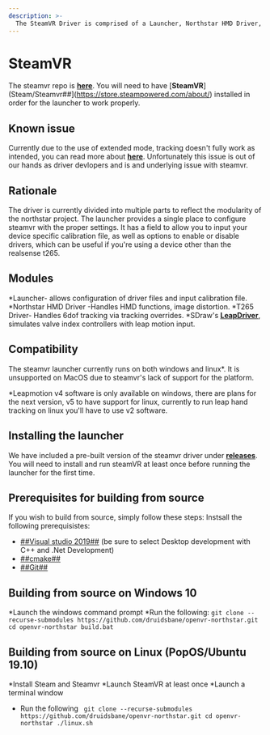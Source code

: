 ```yaml
---
description: >-
  The SteamVR Driver is comprised of a Launcher, Northstar HMD Driver, intel Realsense t265 Driver, and SDraw's LeapDriver. 
---
```


# SteamVR
The steamvr repo is [**here**](https://github.com/druidsbane/openvr-northstar).
You will need to have [**SteamVR**](Steam/Steamvr##](https://store.steampowered.com/about/) installed in order for the launcher to work properly. 

## Known issue
Currently due to the use of extended mode, tracking doesn't fully work as intended, you can read more about [**here**](https://github.com/ValveSoftware/openvr/issues/1336). Unfortunately this issue is out of our hands as driver devlopers and is and underlying issue with steamvr. 

## Rationale

The driver is currently divided into multiple parts to reflect the modularity of the northstar project. The launcher provides a single place to configure steamvr with the proper settings. It has a field to allow you to input your device specific calibration file, as well as options to enable or disable drivers, which can be useful if you're using a device other than the realsense t265. 

## Modules
*Launcher- allows configuration of driver files and input calibration file.
*Northstar HMD Driver -Handles HMD functions, image distortion. 
*T265 Driver- Handles 6dof tracking via tracking overrides. 
*SDraw's [**LeapDriver**](https://github.com/SDraw/driver_leap), simulates valve index controllers with leap motion input.

## Compatibility

The steamvr launcher currently runs on both windows and linux*. It is unsupported on MacOS due to steamvr's lack of support for the platform. 

*Leapmotion v4 software is only available on windows, there are plans for the next version, v5 to have support for linux, currently to run leap hand tracking on linux you'll have to use v2 software.

## Installing the launcher

We have included a pre-built version of the steamvr driver under [**releases**](https://github.com/druidsbane/openvr-northstar/releases). You will need to install and run steamVR at least once before running the launcher for the first time.

## Prerequisites for building from source

If you wish to build from source, simply follow these steps:
Instsall the following prerequisistes:
* [##Visual studio 2019##](https://visualstudio.microsoft.com/vs/) (be sure to select Desktop development with C++ and .Net Development)
* [##cmake##](https://cmake.org/download/)
* [##Git##](https://git-scm.com/download/win/)

## Building from source on Windows 10

*Launch the windows command prompt
*Run the following:
``git clone --recurse-submodules https://github.com/druidsbane/openvr-northstar.git
cd openvr-northstar
build.bat``

## Building from source on Linux (PopOS/Ubuntu 19.10)

*Install Steam and Steamvr
*Launch SteamVR at least once
*Launch a terminal window
* Run the following
`` git clone --recurse-submodules https://github.com/druidsbane/openvr-northstar.git
cd openvr-northstar
./linux.sh``